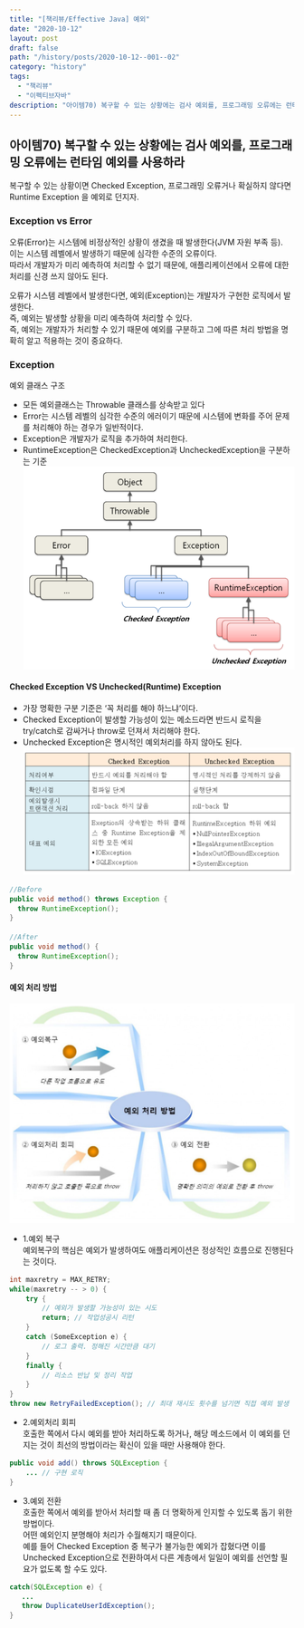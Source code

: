 ```yaml
---
title: "[책리뷰/Effective Java] 예외"
date: "2020-10-12"
layout: post
draft: false
path: "/history/posts/2020-10-12--001--02"
category: "history"
tags:
  - "책리뷰"
  - "이펙티브자바"
description: "아이템70) 복구할 수 있는 상황에는 검사 예외를, 프로그래밍 오류에는 런타임 예외를 사용하라"
---
```


## 아이템70) 복구할 수 있는 상황에는 검사 예외를, 프로그래밍 오류에는 런타임 예외를 사용하라
복구할 수 있는 상황이면 Checked Exception, 프로그래밍 오류거나 확실하지 않다면 Runtime Exception 을 예외로 던지자.  
  
### Exception vs Error
오류(Error)는 시스템에 비정상적인 상황이 생겼을 때 발생한다(JVM 자원 부족 등).  
이는 시스템 레벨에서 발생하기 때문에 심각한 수준의 오류이다.   
따라서 개발자가 미리 예측하여 처리할 수 없기 때문에, 애플리케이션에서 오류에 대한 처리를 신경 쓰지 않아도 된다.

오류가 시스템 레벨에서 발생한다면, 예외(Exception)는 개발자가 구현한 로직에서 발생한다.  
즉, 예외는 발생할 상황을 미리 예측하여 처리할 수 있다.  
즉, 예외는 개발자가 처리할 수 있기 때문에 예외를 구분하고 그에 따른 처리 방법을 명확히 알고 적용하는 것이 중요하다.

### Exception
예외 클래스 구조
- 모든 예외클래스는 Throwable 클래스를 상속받고 있다
- Error는 시스템 레벨의 심각한 수준의 에러이기 때문에 시스템에 변화를 주어 문제를 처리해야 하는 경우가 일반적이다.
- Exception은 개발자가 로직을 추가하여 처리한다.
- RuntimeException은 CheckedException과 UncheckedException을 구분하는 기준
![](./001--02-1.PNG)

#### Checked Exception VS Unchecked(Runtime) Exception
- 가장 명확한 구분 기준은 ‘꼭 처리를 해야 하느냐’이다.
- Checked Exception이 발생할 가능성이 있는 메소드라면 반드시 로직을 try/catch로 감싸거나 throw로 던져서 처리해야 한다.
- Unchecked Exception은 명시적인 예외처리를 하지 않아도 된다. 
![](./001--02-2.PNG)

```java
//Before
public void method() throws Exception {
  throw RuntimeException();
}

//After
public void method() {
  throw RuntimeException();
}
```

#### 예외 처리 방법
![](./001--02-3.PNG)
- 1.예외 복구  
예외복구의 핵심은 예외가 발생하여도 애플리케이션은 정상적인 흐름으로 진행된다는 것이다.

```java
int maxretry = MAX_RETRY;  
while(maxretry -- > 0) {  
    try {
        // 예외가 발생할 가능성이 있는 시도
        return; // 작업성공시 리턴
    }
    catch (SomeException e) {
        // 로그 출력. 정해진 시간만큼 대기
    } 
    finally {
        // 리소스 반납 및 정리 작업
    }
}
throw new RetryFailedException(); // 최대 재시도 횟수를 넘기면 직접 예외 발생  
```

- 2.예외처리 회피     
호출한 쪽에서 다시 예외를 받아 처리하도록 하거나, 해당 메소드에서 이 예외를 던지는 것이 최선의 방법이라는 확신이 있을 때만 사용해야 한다.

```java
public void add() throws SQLException {  
    ... // 구현 로직
}
```

- 3.예외 전환  
호출한 쪽에서 예외를 받아서 처리할 때 좀 더 명확하게 인지할 수 있도록 돕기 위한 방법이다.  
어떤 예외인지 분명해야 처리가 수월해지기 때문이다.  
예를 들어 Checked Exception 중 복구가 불가능한 예외가 잡혔다면 이를 Unchecked Exception으로 전환하여서 다른 계층에서 일일이 예외를 선언할 필요가 없도록 할 수도 있다.
 
```java
catch(SQLException e) {  
   ...
   throw DuplicateUserIdException();
}
```
